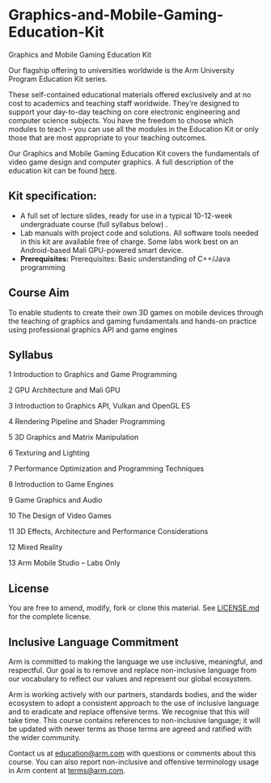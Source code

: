 # Graphics-and-Mobile-Gaming-Education-Kit
Graphics and Mobile Gaming Education Kit

Our flagship offering to universities worldwide is the Arm University Program Education Kit series.

These self-contained educational materials offered exclusively and at no cost to academics and teaching staff worldwide. They’re designed to support your day-to-day teaching on core electronic engineering and computer science subjects. You have the freedom to choose which modules to teach – you can use all the modules in the Education Kit or only those that are most appropriate to your teaching outcomes.

Our Graphics and Mobile Gaming Education Kit covers the fundamentals of video game design and computer graphics. A full description of the education kit can be found [here](https://www.arm.com/resources/education/education-kits/graphics-and-mobile-gaming).


 ## Kit specification:

* A full set of lecture slides, ready for use in a typical 10-12-week undergraduate course (full syllabus below) .
* Lab manuals with project code and solutions. All software tools needed in this kit are available free of charge. Some labs work best on an Android-based Mali GPU-powered smart device.
* **Prerequisites:** Prerequisites: Basic understanding of C++/Java programming

## Course Aim
To enable students to create their own 3D games on mobile devices through the teaching of graphics and gaming fundamentals and hands-on practice using professional graphics API and game engines

## Syllabus
1	Introduction to Graphics and Game Programming

2	GPU Architecture and Mali GPU

3	Introduction to Graphics API, Vulkan and OpenGL ES

4	Rendering Pipeline and Shader Programming

5	3D Graphics and Matrix Manipulation

6	Texturing and Lighting

7	Performance Optimization and Programming Techniques

8	Introduction to Game Engines

9	Game Graphics and Audio

10	The Design of Video Games

11	3D Effects, Architecture and Performance Considerations

12	Mixed Reality

13	Arm Mobile Studio – Labs Only

## License
You are free to amend, modify, fork or clone this material. See [LICENSE.md](https://github.com/arm-university/Rapid-Embedded-Education-Kit/blob/main/License/LICENSE.md) for the complete license.

## Inclusive Language Commitment
Arm is committed to making the language we use inclusive, meaningful, and respectful. Our goal is to remove and replace non-inclusive language from our vocabulary to reflect our values and represent our global ecosystem.
 
Arm is working actively with our partners, standards bodies, and the wider ecosystem to adopt a consistent approach to the use of inclusive language and to eradicate and replace offensive terms. We recognise that this will take time. This course contains references to non-inclusive language; it will be updated with newer terms as those terms are agreed and ratified with the wider community. 
 
Contact us at education@arm.com with questions or comments about this course. You can also report non-inclusive and offensive terminology usage in Arm content at terms@arm.com.

